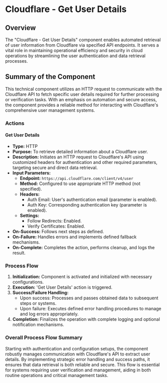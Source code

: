 # Cloudflare - Get User Details

## Overview
The "Cloudflare - Get User Details" component enables automated retrieval of user information from Cloudflare via specified API endpoints. It serves a vital role in maintaining operational efficiency and security in cloud operations by streamlining the user authentication and data retrieval processes.

## Summary of the Component
This technical component utilizes an HTTP request to communicate with the Cloudflare API to fetch specific user details required for further processing or verification tasks. With an emphasis on automation and secure access, the component provides a reliable method for interacting with Cloudflare's comprehensive user management systems.

### Actions
#### Get User Details
- **Type:** HTTP 
- **Purpose:** To retrieve detailed information about a Cloudflare user.
- **Description:** Initiates an HTTP request to Cloudflare's API using customized headers for authentication and other required parameters, targeting secure and direct data retrieval.
- **Input Parameters:**
  - **Endpoint:** `https://api.cloudflare.com/client/v4/user`
  - **Method:** Configured to use appropriate HTTP method (not specified).
  - **Headers:**
    - Auth Email: User's authentication email (parameter is enabled).
    - Auth Key: Corresponding authentication key (parameter is enabled).
  - **Settings:**
    - Follow Redirects: Enabled.
    - Verify Certificates: Enabled.
- **On-Success:** Follows next steps as defined.
- **On-Failure:** Handles errors and implements defined fallback mechanisms.
- **On-Complete:** Completes the action, performs cleanup, and logs the result.

### Process Flow
1. **Initialization:** Component is activated and initialized with necessary configurations.
2. **Execution:** 'Get User Details' action is triggered.
3. **Success/Failure Handling:**
   - Upon success: Processes and passes obtained data to subsequent steps or systems.
   - Upon failure: Executes defined error handling procedures to manage and log errors appropriately.
4. **Completion:** Finalizes the operation with complete logging and optional notification mechanisms.
  
### Overall Process Flow Summary
Starting with authentication and configuration setups, the component robustly manages communication with Cloudflare's API to extract user details. By implementing strategic error handling and success paths, it ensures that data retrieval is both reliable and secure. This flow is essential for systems requiring user verification and management, aiding in both routine operations and critical management tasks.

